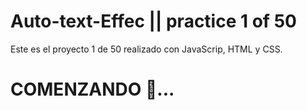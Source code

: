 # Auto-text-Effec || practice 1 of 50

Este es el proyecto 1 de 50 realizado con JavaScrip, HTML y CSS.  

# COMENZANDO 🚀...
